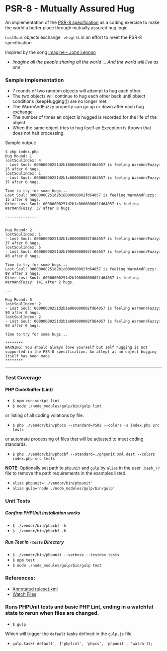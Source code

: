 PSR-8 - Mutually Assured Hug
=============

An implementation of the [PSR-8 specification](https://github.com/php-fig/fig-standards/blob/master/proposed/psr-8-hug/psr-8-hug.md)
as a coding exercise to make the world a better place through mutually assured hug logic.

`LostSoul` objects exchange `->hug()`s in an effort to meet the PSR-8 specification

Inspired by the song [Imagine - John Lennon](https://genius.com/John-lennon-imagine-lyrics)
- *Imagine all the people sharing all the world* ... *And the world will live as one*

### Sample implementation

- 7 rounds of two random objects will attempt to hug each other.
- The two objects will continue to hug each other back until object conditions (keepHugging()) are no longer met.
- The WarmAndFuzzy property can go up or down after each hug exchange
- The number of times an object is hugged is recorded for the life of the object.
- When the same object tries to hug itself an Exception is thrown that does not halt processing.

Sample output:

```
$ php index.php
Hug Round: 1
lostSoulIndex: 4
- Lost Soul: 00000000251d2b18000000002fd64057 is feeling WarmAndFuzzy: 15 after 0 hugs.
lostSoulIndex: 1
- Lost Soul: 00000000251d2b1c000000002fd64057 is feeling WarmAndFuzzy: 37 after 0 hugs.

Time to try for some hugs...
Lost Soul: 00000000251d2b18000000002fd64057 is feeling WarmAndFuzzy: 15 after 0 hugs.
Other Lost Soul: 00000000251d2b1c000000002fd64057 is feeling WarmAndFuzzy: 37 after 0 hugs.

--------------


Hug Round: 2
lostSoulIndex: 1
- Lost Soul: 00000000251d2b1c000000002fd64057 is feeling WarmAndFuzzy: 37 after 0 hugs.
lostSoulIndex: 5
- Lost Soul: 00000000251d2b19000000002fd64057 is feeling WarmAndFuzzy: 80 after 0 hugs.

Time to try for some hugs...
Lost Soul: 00000000251d2b1c000000002fd64057 is feeling WarmAndFuzzy: 98 after 2 hugs.
Other Lost Soul: 00000000251d2b19000000002fd64057 is feeling WarmAndFuzzy: 141 after 2 hugs.

...

Hug Round: 6
lostSoulIndex: 2
- Lost Soul: 00000000251d2b1a000000002fd64057 is feeling WarmAndFuzzy: 50 after 0 hugs.
lostSoulIndex: 2
- Lost Soul: 00000000251d2b1a000000002fd64057 is feeling WarmAndFuzzy: 50 after 0 hugs.

Time to try for some hugs...

********
WARNING: You should always love yourself but self hugging is not supported in the PSR-8 specification. An attept at an object hugging itself has been made.
********
```


-------

### Test Coverage
#### PHP CodeSniffer (Lint)
- `$ npm run-script lint`
- `$ node ./node_modules/gulp/bin/gulp lint`

or listing of all coding volations by file.

- `$ php ./vendor/bin/phpcs --standard=PSR2 --colors -s index.php src tests`

or automate processing of files that will be adjusted to meet coding standards.

- `$ php ./vendor/bin/phpcbf --standard=./phpunit.xml.dest --colors index.php src tests`

**NOTE**: Optionally set path to `phpunit` and `gulp` by `alias` in the user `.bash_??` file to remove the path 
requirements in the examples listed. 
- `alias phpunit='./vendor/bin/phpunit'`
- `alias gulp='node ./node_modules/gulp/bin/gulp'`

### Unit Tests
##### Confirm PHPUnit installation works
- `$ ./vendor/bin/phpcbf -h`
- `$ ./vendor/bin/phpcbf -h`

##### Run Test in `/tests` Directory
- `$ ./vendor/bin/phpunit --verbose --testdox tests`
- `$ npm test`
- `$ node ./node_modules/gulp/bin/gulp test`

### References:
- [Annotated ruleset.xml](https://github.com/squizlabs/PHP_CodeSniffer/wiki/Advanced-Usage)
- [Watch Files](https://pear.php.net/manual/en/package.php.php-codesniffer.annotated-ruleset.php)


### Runs PHPUnit tests and basic PHP Lint, ending in a watchful state to rerun when files are changed.

- `$ gulp`

Which will trigger the `default` tasks defined in the `gulp.js` file:
- `gulp.task('default', ['phplint', 'phpcs', 'phpunit', 'watch']);`

